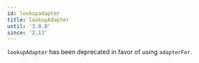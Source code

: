 ```yaml
---
id: lookupadapter
title: lookupAdapter
until: '3.0.0'
since: '2.11'
---
```


`lookupAdapter` has been deprecated in favor of using `adapterFor`.
